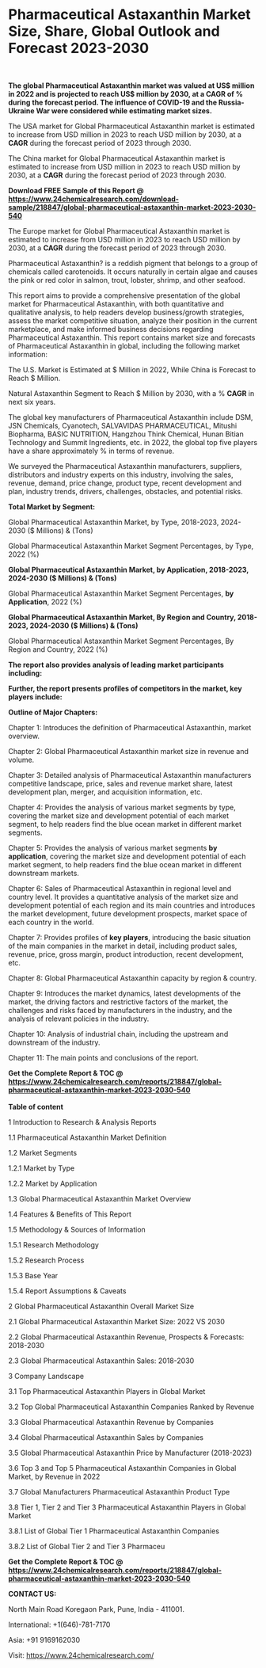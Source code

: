 <h1>Pharmaceutical Astaxanthin Market Size, Share, Global Outlook and Forecast 2023-2030</h1><br/><p><strong>The global Pharmaceutical Astaxanthin market was valued at US$ million in 2022 and is projected to reach US$ million by 2030, at a <strong>CAGR</strong> of % during the forecast period. The influence of COVID-19 and the Russia-Ukraine War were considered while estimating market sizes.</strong></p><p>The USA market for Global Pharmaceutical Astaxanthin market is estimated to increase from USD million in 2023 to reach USD million by 2030, at a <strong>CAGR</strong> during the forecast period of 2023 through 2030.</p><p>The China market for Global Pharmaceutical Astaxanthin market is estimated to increase from USD million in 2023 to reach USD million by 2030, at a <strong>CAGR</strong> during the forecast period of 2023 through 2030.</p><div><b>Download FREE Sample of this Report @ <a href="https://www.24chemicalresearch.com/download-sample/218847/global-pharmaceutical-astaxanthin-market-2023-2030-540">https://www.24chemicalresearch.com/download-sample/218847/global-pharmaceutical-astaxanthin-market-2023-2030-540</a></b></div><p>The Europe market for Global Pharmaceutical Astaxanthin market is estimated to increase from USD million in 2023 to reach USD million by 2030, at a <strong>CAGR</strong> during the forecast period of 2023 through 2030.</p><p>Pharmaceutical Astaxanthin? is a reddish pigment that belongs to a group of chemicals called carotenoids. It occurs naturally in certain algae and causes the pink or red color in salmon, trout, lobster, shrimp, and other seafood.</p><p>This report aims to provide a comprehensive presentation of the global market for Pharmaceutical Astaxanthin, with both quantitative and qualitative analysis, to help readers develop business/growth strategies, assess the market competitive situation, analyze their position in the current marketplace, and make informed business decisions regarding Pharmaceutical Astaxanthin. This report contains market size and forecasts of Pharmaceutical Astaxanthin in global, including the following market information:</p><p>The U.S. Market is Estimated at $ Million in 2022, While China is Forecast to Reach $ Million.</p><p>Natural Astaxanthin Segment to Reach $ Million by 2030, with a % <strong>CAGR</strong> in next six years.</p><p>The global key manufacturers of Pharmaceutical Astaxanthin include DSM, JSN Chemicals, Cyanotech, SALVAVIDAS PHARMACEUTICAL, Mitushi Biopharma, BASIC NUTRITION, Hangzhou Think Chemical, Hunan Bitian Technology and Summit Ingredients, etc. in 2022, the global top five players have a share approximately % in terms of revenue.</p><p>We surveyed the Pharmaceutical Astaxanthin manufacturers, suppliers, distributors and industry experts on this industry, involving the sales, revenue, demand, price change, product type, recent development and plan, industry trends, drivers, challenges, obstacles, and potential risks.</p><p><strong>Total Market by Segment:</strong></p><p>Global Pharmaceutical Astaxanthin Market, by Type, 2018-2023, 2024-2030 ($ Millions) & (Tons)</p><p>Global Pharmaceutical Astaxanthin Market Segment Percentages, by Type, 2022 (%)</p><p><strong>Global Pharmaceutical Astaxanthin Market, <strong>by Application</strong>, 2018-2023, 2024-2030 ($ Millions) & (Tons)</strong></p><p>Global Pharmaceutical Astaxanthin Market Segment Percentages, <strong>by Application</strong>, 2022 (%)</p><p><strong>Global Pharmaceutical Astaxanthin Market, By Region and Country, 2018-2023, 2024-2030 ($ Millions) & (Tons)</strong></p><p>Global Pharmaceutical Astaxanthin Market Segment Percentages, By Region and Country, 2022 (%)</p><p><strong>The report also provides analysis of leading market participants including:</strong></p><p><strong>Further, the report presents profiles of competitors in the market, <strong>key players</strong> include:</strong></p><p><strong>Outline of Major Chapters:</strong></p><p>Chapter 1: Introduces the definition of Pharmaceutical Astaxanthin, market overview.</p><p>Chapter 2: Global Pharmaceutical Astaxanthin market size in revenue and volume.</p><p>Chapter 3: Detailed analysis of Pharmaceutical Astaxanthin manufacturers competitive landscape, price, sales and revenue market share, latest development plan, merger, and acquisition information, etc.</p><p>Chapter 4: Provides the analysis of various market segments by type, covering the market size and development potential of each market segment, to help readers find the blue ocean market in different market segments.</p><p>Chapter 5: Provides the analysis of various market segments <strong>by application</strong>, covering the market size and development potential of each market segment, to help readers find the blue ocean market in different downstream markets.</p><p>Chapter 6: Sales of Pharmaceutical Astaxanthin in regional level and country level. It provides a quantitative analysis of the market size and development potential of each region and its main countries and introduces the market development, future development prospects, market space of each country in the world.</p><p>Chapter 7: Provides profiles of <strong>key players</strong>, introducing the basic situation of the main companies in the market in detail, including product sales, revenue, price, gross margin, product introduction, recent development, etc.</p><p>Chapter 8: Global Pharmaceutical Astaxanthin capacity by region & country.</p><p>Chapter 9: Introduces the market dynamics, latest developments of the market, the driving factors and restrictive factors of the market, the challenges and risks faced by manufacturers in the industry, and the analysis of relevant policies in the industry.</p><p>Chapter 10: Analysis of industrial chain, including the upstream and downstream of the industry.</p><p>Chapter 11: The main points and conclusions of the report.</p><div><b>Get the Complete Report & TOC @ <a href="https://www.24chemicalresearch.com/reports/218847/global-pharmaceutical-astaxanthin-market-2023-2030-540">https://www.24chemicalresearch.com/reports/218847/global-pharmaceutical-astaxanthin-market-2023-2030-540</a></b></div><br><b>Table of content</b><p>1 Introduction to Research & Analysis Reports<br />
 
  1.1 Pharmaceutical Astaxanthin Market Definition<br />
 
  1.2 Market Segments<br />
 
  1.2.1 Market by Type<br />
 
  1.2.2 Market by Application<br />
 
  1.3 Global Pharmaceutical Astaxanthin Market Overview<br />
 
  1.4 Features & Benefits of This Report<br />
 
  1.5 Methodology & Sources of Information<br />
 
  1.5.1 Research Methodology<br />
 
  1.5.2 Research Process<br />
 
  1.5.3 Base Year<br />
 
  1.5.4 Report Assumptions & Caveats<br />
 
 2 Global Pharmaceutical Astaxanthin Overall Market Size<br />
 
  2.1 Global Pharmaceutical Astaxanthin Market Size: 2022 VS 2030<br />
 
  2.2 Global Pharmaceutical Astaxanthin Revenue, Prospects & Forecasts: 2018-2030<br />
 
  2.3 Global Pharmaceutical Astaxanthin Sales: 2018-2030<br />
 
 3 Company Landscape<br />
 
  3.1 Top Pharmaceutical Astaxanthin Players in Global Market<br />
 
  3.2 Top Global Pharmaceutical Astaxanthin Companies Ranked by Revenue<br />
 
  3.3 Global Pharmaceutical Astaxanthin Revenue by Companies<br />
 
  3.4 Global Pharmaceutical Astaxanthin Sales by Companies<br />
 
  3.5 Global Pharmaceutical Astaxanthin Price by Manufacturer (2018-2023)<br />
 
  3.6 Top 3 and Top 5 Pharmaceutical Astaxanthin Companies in Global Market, by Revenue in 2022<br />
 
  3.7 Global Manufacturers Pharmaceutical Astaxanthin Product Type<br />
 
  3.8 Tier 1, Tier 2 and Tier 3 Pharmaceutical Astaxanthin Players in Global Market<br />
 
  3.8.1 List of Global Tier 1 Pharmaceutical Astaxanthin Companies<br />
 
  3.8.2 List of Global Tier 2 and Tier 3 Pharmaceu<br><div><b>Get the Complete Report & TOC @ <a href="https://www.24chemicalresearch.com/reports/218847/global-pharmaceutical-astaxanthin-market-2023-2030-540">https://www.24chemicalresearch.com/reports/218847/global-pharmaceutical-astaxanthin-market-2023-2030-540</a></b></div></p>
 
 <b>CONTACT US:</b><br>
 
 North Main Road Koregaon Park, Pune, India - 411001.<br/>
 
 International: +1(646)-781-7170<br/>
 
 Asia: +91 9169162030<br/>
 
 Visit: <a href="https://www.24chemicalresearch.com/">https://www.24chemicalresearch.com/</a>
 
 <br>